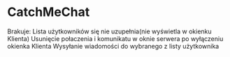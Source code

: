 # CatchMeChat
Brakuje:
Lista użytkowników się nie uzupełnia(nie wyświetla w okienku Klienta)
Usunięcie połaczenia i komunikatu w oknie serwera po wyłączeniu okienka Klienta
Wysyłanie wiadomości do wybranego z listy użytkownika 
